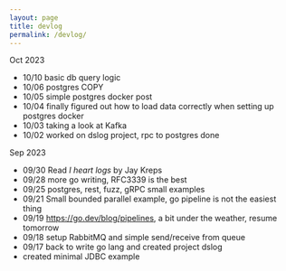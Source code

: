 ```yaml
---
layout: page
title: devlog
permalink: /devlog/
---
```


Oct 2023
- 10/10 basic db query logic 
- 10/06 postgres COPY 
- 10/05 simple postgres docker post
- 10/04 finally figured out how to load data correctly when setting up postgres docker 
- 10/03 taking a look at Kafka
- 10/02 worked on dslog project, rpc to postgres done

Sep 2023
- 09/30 Read *I heart logs* by Jay Kreps 
- 09/28 more go writing, RFC3339 is the best 
- 09/25 postgres, rest, fuzz, gRPC small examples
- 09/21 Small bounded parallel example, go pipeline is not the easiest thing 
- 09/19 https://go.dev/blog/pipelines, a bit under the weather, resume tomorrow
- 09/18 setup RabbitMQ and simple send/receive from queue
- 09/17 back to write go lang and created project dslog 
- created minimal JDBC example
